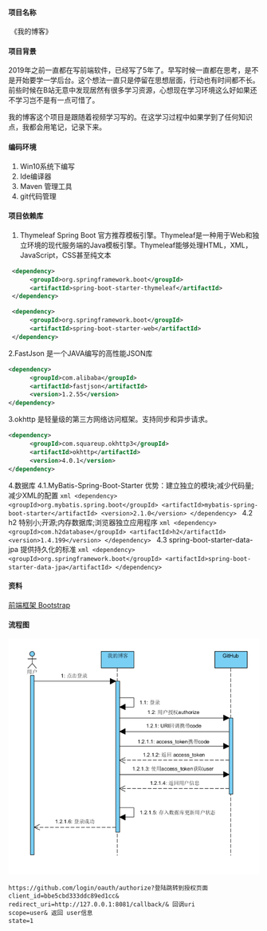 #### 项目名称

​    《我的博客》

#### 项目背景

​	2019年之前一直都在写前端软件，已经写了5年了。早写时候一直都在思考，是不是开始要学一学后台。这个想法一直只是停留在思想层面，行动也有时间都不长。前些时候在B站无意中发现居然有很多学习资源，心想现在学习环境这么好如果还不学习岂不是有一点可惜了。

​	我的博客这个项目是跟随着视频学习写的。在这学习过程中如果学到了任何知识点，我都会用笔记，记录下来。

#### 编码环境

1. Win10系统下编写
2. Ide编译器
3. Maven 管理工具
4. git代码管理

#### 项目依赖库

1. Thymeleaf Spring Boot 官方推荐模板引擎。Thymeleaf是一种用于Web和独立环境的现代服务端的Java模板引擎。Thymeleaf能够处理HTML，XML，JavaScript，CSS甚至纯文本 

```xml
 <dependency>
      <groupId>org.springframework.boot</groupId>
      <artifactId>spring-boot-starter-thymeleaf</artifactId>
 </dependency>
```

```xml
 <dependency>
      <groupId>org.springframework.boot</groupId>
      <artifactId>spring-boot-starter-web</artifactId>
 </dependency>
```
2.FastJson 是一个JAVA编写的高性能JSON库
```xml
<dependency>
      <groupId>com.alibaba</groupId>
      <artifactId>fastjson</artifactId>
      <version>1.2.55</version>
</dependency>
```
3.okhttp 是轻量级的第三方网络访问框架。支持同步和异步请求。
```xml
<dependency>
      <groupId>com.squareup.okhttp3</groupId>
      <artifactId>okhttp</artifactId>
      <version>4.0.1</version>
</dependency>
```

4.数据库
    4.1.MyBatis-Spring-Boot-Starter 
        优势：建立独立的模块;减少代码量;减少XML的配置
        ```xml
         <dependency>
             <groupId>org.mybatis.spring.boot</groupId>
             <artifactId>mybatis-spring-boot-starter</artifactId>
             <version>2.1.0</version>
         </dependency>
        ```
    4.2 h2
        特别小;开源;内存数据库;浏览器独立应用程序
        ```xml
            <dependency>
                  <groupId>com.h2database</groupId>
                  <artifactId>h2</artifactId>
                  <version>1.4.199</version>
             </dependency>
        ```
    4.3 spring-boot-starter-data-jpa
        提供持久化的标准
        ```xml
         <dependency>
            <groupId>org.springframework.boot</groupId>
            <artifactId>spring-boot-starter-data-jpa</artifactId>
         </dependency>
        ```
        

#### 资料

[前端框架 Bootstrap ](https://v3.bootcss.com)

#### 流程图

![[GitHub授权流程图](F:\IdeaProjects\blog\GitHub授权.PNG)](https://github.com/TequieroHan/blog/blob/master/GitHub授权.PNG)

```haml
https://github.com/login/oauth/authorize?登陆跳转到授权页面 
client_id=bbe5cbd333ddc89ed1cc&
redirect_uri=http://127.0.0.1:8081/callback/& 回调uri
scope=user& 返回 user信息
state=1
```

